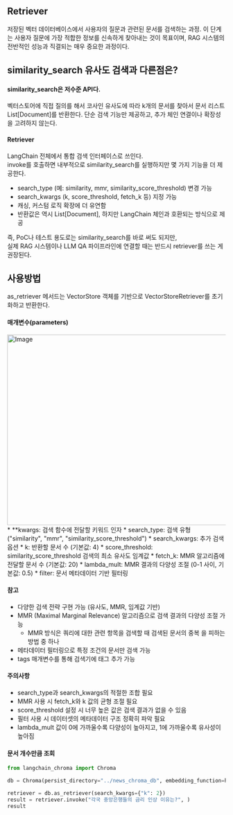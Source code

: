 ## Retriever
저장된 벡터 데이터베이스에서 사용자의 질문과 관련된 문서를 검색하는 과정.
이 단계는 사용자 질문에 가장 적합한 정보를 신속하게 찾아내는 것이 목표이며, RAG 시스템의 전반적인 성능과 직결되는 매우 중요한 과정이다.

## similarity_search 유사도 검색과 다른점은?
#### similarity_search은 저수준 API다.
벡터스토어에 직접 질의를 해서 코사인 유사도에 따라 k개의 문서를 찾아서 문서 리스트 List[Document]를 반환한다.
단순 검색 기능만 제공하고, 추가 체인 연결이나 확장성을 고려하지 않는다.

#### Retriever
LangChain 전체에서 통합 검색 인터페이스로 쓰인다.  
invoke를 호출하면 내부적으로 similarity_search를 실행하지만 몇 가지 기능을 더 제공한다.  
* search_type (예: similarity, mmr, similarity_score_threshold) 변경 가능
* search_kwargs (k, score_threshold, fetch_k 등) 지정 가능
* 캐싱, 커스텀 로직 확장에 더 유연함
* 반환값은 역시 List[Document], 하지만 LangChain 체인과 호환되는 방식으로 제공

즉, PoC나 테스트 용도로는 similarity_search를 바로 써도 되지만,  
실제 RAG 시스템이나 LLM QA 파이프라인에 연결할 때는 반드시 retriever를 쓰는 게 권장된다.


## 사용방법
as_retriever 메서드는 VectorStore 객체를 기반으로 VectorStoreRetriever를 초기화하고 반환한다.  

#### 매개변수(parameters)
<img width="697" height="440" alt="Image" src="https://github.com/user-attachments/assets/4f1fe434-ba34-49e3-8123-28be2e856b65" />
* **kwargs: 검색 함수에 전달할 키워드 인자
* search_type: 검색 유형 ("similarity", "mmr", "similarity_score_threshold")
* search_kwargs: 추가 검색 옵션
  * k: 반환할 문서 수 (기본값: 4)
  * score_threshold: similarity_score_threshold 검색의 최소 유사도 임계값
  * fetch_k: MMR 알고리즘에 전달할 문서 수 (기본값: 20)
  * lambda_mult: MMR 결과의 다양성 조절 (0-1 사이, 기본값: 0.5)
  * filter: 문서 메타데이터 기반 필터링

#### 참고
* 다양한 검색 전략 구현 가능 (유사도, MMR, 임계값 기반)
* MMR (Maximal Marginal Relevance) 알고리즘으로 검색 결과의 다양성 조절 가능
  * MMR 방식은 쿼리에 대한 관련 항목을 검색할 때 검색된 문서의 중복 을 피하는 방법 중 하나
* 메타데이터 필터링으로 특정 조건의 문서만 검색 가능
* tags 매개변수를 통해 검색기에 태그 추가 가능

#### 주의사항
* search_type과 search_kwargs의 적절한 조합 필요
* MMR 사용 시 fetch_k와 k 값의 균형 조절 필요
* score_threshold 설정 시 너무 높은 값은 검색 결과가 없을 수 있음
* 필터 사용 시 데이터셋의 메타데이터 구조 정확히 파악 필요
* lambda_mult 값이 0에 가까울수록 다양성이 높아지고, 1에 가까울수록 유사성이 높아짐

#### 문서 개수만큼 조회
```py
from langchain_chroma import Chroma

db = Chroma(persist_directory="../news_chroma_db", embedding_function=hf_embeddings)

retriever = db.as_retriever(search_kwargs={"k": 2})
result = retriever.invoke("각국 중앙은행들의 금리 인상 이유는?", )
result
```